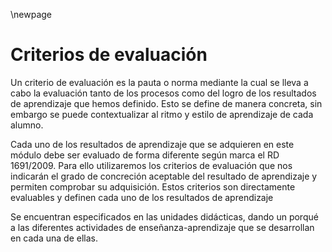 \newpage
# Criterios de evaluación

Un criterio de evaluación es la pauta o norma mediante la cual se lleva a
cabo la evaluación tanto de los procesos como del logro de los resultados de
aprendizaje que hemos definido. Esto se define de manera concreta, sin
embargo se puede contextualizar al ritmo y estilo de aprendizaje de cada
alumno.

Cada uno de los resultados de aprendizaje que se adquieren en este
módulo debe ser evaluado de forma diferente según marca el RD 1691/2009.
Para ello utilizaremos los criterios de evaluación que nos indicarán el grado de
concreción aceptable del resultado de aprendizaje y permiten comprobar su
adquisición. Estos criterios son directamente evaluables y definen cada uno de
los resultados de aprendizaje

Se encuentran especificados en las unidades didácticas, dando un
porqué a las diferentes actividades de enseñanza-aprendizaje que se
desarrollan en cada una de ellas.
